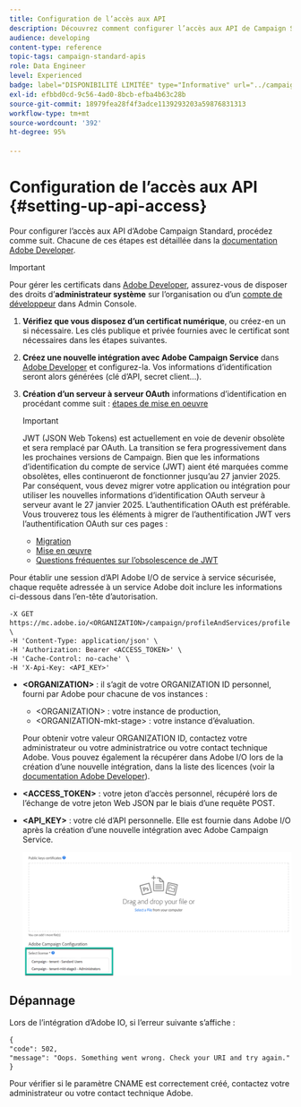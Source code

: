 ```yaml
---
title: Configuration de l’accès aux API
description: Découvrez comment configurer l’accès aux API de Campaign Standard.
audience: developing
content-type: reference
topic-tags: campaign-standard-apis
role: Data Engineer
level: Experienced
badge: label="DISPONIBILITÉ LIMITÉE" type="Informative" url="../campaign-standard-migration-home.md" tooltip="Limité aux utilisateurs migrés Campaign Standard"
exl-id: efbbd0cd-9c56-4ad0-8bcb-efba4b63c28b
source-git-commit: 18979fea28f4f3adce1139293203a59876831313
workflow-type: tm+mt
source-wordcount: '392'
ht-degree: 95%

---
```


# Configuration de l’accès aux API {#setting-up-api-access}

Pour configurer l’accès aux API d’Adobe Campaign Standard, procédez comme suit. Chacune de ces étapes est détaillée dans la [documentation Adobe Developer](https://developer.adobe.com/developer-console/docs/guides/#!AdobeDocs/adobeio-auth/master/AuthenticationOverview/ServiceAccountIntegration.md).

>[!IMPORTANT]
>
>Pour gérer les certificats dans [Adobe Developer](https://developer.adobe.com/), assurez-vous de disposer des droits d’**administrateur système** sur l’organisation ou d’un [compte de développeur](https://helpx.adobe.com/fr/enterprise/using/manage-developers.html) dans Admin Console.

1. **Vérifiez que vous disposez d’un certificat numérique**, ou créez-en un si nécessaire. Les clés publique et privée fournies avec le certificat sont nécessaires dans les étapes suivantes.
1. **Créez une nouvelle intégration avec Adobe Campaign Service** dans [Adobe Developer](https://developer.adobe.com/) et configurez-la. Vos informations d’identification seront alors générées (clé d’API, secret client...).
1. **Création d’un serveur à serveur OAuth** informations d’identification en procédant comme suit : [étapes de mise en oeuvre](https://developer.adobe.com/developer-console/docs/guides/authentication/ServerToServerAuthentication/implementation/)

   >[!IMPORTANT]
   >
   >JWT (JSON Web Tokens) est actuellement en voie de devenir obsolète et sera remplacé par OAuth. La transition se fera progressivement dans les prochaines versions de Campaign. Bien que les informations d’identification du compte de service (JWT) aient été marquées comme obsolètes, elles continueront de fonctionner jusqu’au 27 janvier 2025. Par conséquent, vous devez migrer votre application ou intégration pour utiliser les nouvelles informations d’identification OAuth serveur à serveur avant le 27 janvier 2025. L’authentification OAuth est préférable. Vous trouverez tous les éléments à migrer de l’authentification JWT vers l’authentification OAuth sur ces pages :
   >* [Migration](https://developer.adobe.com/developer-console/docs/guides/authentication/ServerToServerAuthentication/migration/)
   >* [Mise en œuvre](https://developer.adobe.com/developer-console/docs/guides/authentication/ServerToServerAuthentication/implementation/)
   >* [Questions fréquentes sur l’obsolescence de JWT](https://developer.adobe.com/developer-console/docs/guides/authentication/ServerToServerAuthentication/faqs/)

Pour établir une session d’API Adobe I/O de service à service sécurisée, chaque requête adressée à un service Adobe doit inclure les informations ci-dessous dans l’en-tête d’autorisation.

```
-X GET https://mc.adobe.io/<ORGANIZATION>/campaign/profileAndServices/profile \
-H 'Content-Type: application/json' \
-H 'Authorization: Bearer <ACCESS_TOKEN>' \
-H 'Cache-Control: no-cache' \
-H 'X-Api-Key: <API_KEY>'
```

* **&lt;ORGANIZATION>** : il s’agit de votre ORGANIZATION ID personnel, fourni par Adobe pour chacune de vos instances :

   * &lt;ORGANIZATION> : votre instance de production,
   * &lt;ORGANIZATION-mkt-stage> : votre instance d’évaluation.

  Pour obtenir votre valeur ORGANIZATION ID, contactez votre administrateur ou votre administratrice ou votre contact technique Adobe. Vous pouvez également la récupérer dans Adobe I/O lors de la création d’une nouvelle intégration, dans la liste des licences (voir la <a href="https://developer.adobe.com/developer-console/docs/guides/authentication/">documentation Adobe Developer</a>).

* **&lt;ACCESS_TOKEN>** : votre jeton d’accès personnel, récupéré lors de l’échange de votre jeton Web JSON par le biais d’une requête POST.

* **&lt;API_KEY>** : votre clé d’API personnelle. Elle est fournie dans Adobe I/O après la création d’une nouvelle intégration avec Adobe Campaign Service.

  ![texte alternatif](assets/tenant.png)

## Dépannage

Lors de l’intégration d’Adobe IO, si l’erreur suivante s’affiche :

```
{ 
"code": 502, 
"message": "Oops. Something went wrong. Check your URI and try again." 
}
```


Pour vérifier si le paramètre CNAME est correctement créé, contactez votre administrateur ou votre contact technique Adobe.

